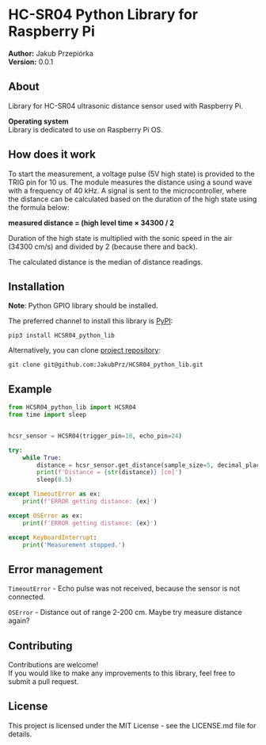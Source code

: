 # HC-SR04 Python Library for Raspberry Pi
**Author:** Jakub Przepiórka \
**Version:** 0.0.1


## About
Library for HC-SR04 ultrasonic distance sensor used with Raspberry Pi.

**Operating system** \
Library is dedicated to use on Raspberry Pi OS.


## How does it work
To start the measurement, a voltage pulse (5V high state) is provided to the TRIG pin for 10 us.
The module measures the distance using a sound wave with a frequency of 40 kHz.
A signal is sent to the microcontroller, where the distance can be calculated based on the duration
of the high state using the formula below:

**measured distance = (high level time × 34300 / 2**

Duration of the high state is multiplied with the sonic speed in the air (34300 cm/s) and
divided by 2 (because there and back).

The calculated distance is the median of distance readings.


## Installation
**Note**: Python GPIO library should be installed.

The preferred channel to install this library is [PyPI](https://pypi.org/project/HCSR04_python_lib/):
```
pip3 install HCSR04_python_lib
```

Alternatively, you can clone [project repository](https://github.com/JakubPrz/HCSR04_python_lib):
```
git clone git@github.com:JakubPrz/HCSR04_python_lib.git
```


## Example
```python
from HCSR04_python_lib import HCSR04
from time import sleep


hcsr_sensor = HCSR04(trigger_pin=18, echo_pin=24)

try:
    while True:
        distance = hcsr_sensor.get_distance(sample_size=5, decimal_places=2)
        print(f'Distance = {str(distance)} [cm]')
        sleep(0.5)

except TimeoutError as ex:
    print(f'ERROR getting distance: {ex}')

except OSError as ex:
    print(f'ERROR getting distance: {ex}')

except KeyboardInterrupt:
    print('Measurement stopped.')
```


## Error management
```TimeoutError``` - Echo pulse was not received, because the sensor is not connected.

```OSError``` - Distance out of range 2-200 cm. Maybe try measure distance again?


## Contributing
Contributions are welcome! \
If you would like to make any improvements to this library, feel free to submit a pull request.


## License
This project is licensed under the MIT License - see the LICENSE.md file for details.